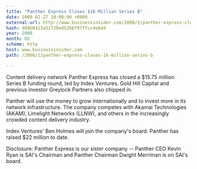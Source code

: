 ```yaml
---
title: "Panther Express Closes $16 Million Series B"
date: 2008-02-27 10:00:00 +0000
external-url: http://www.businessinsider.com/2008/2/panther-express-closes-16-million-series-b
hash: d84b0413a52720ed52b6f97ffcc4e6d4
year: 2008
month: 02
scheme: http
host: www.businessinsider.com
path: /2008/2/panther-express-closes-16-million-series-b

---
```


Content delivery network Panther Express has closed a $15.75 million Series B funding round, led by Index Ventures. Gold Hill Capital and previous investor Greylock Partners also chipped in.

Panther will use the money to grow internationally and to invest more in its network infrastructure. The company competes with Akamai Technologies (AKAM), Limelight Networks (LLNW), and others in the increasingly crowded content delivery industry.

Index Ventures' Ben Holmes will join the company's board. Panther has raised $22 million to date.

Disclosure: Panther Express is our sister company -- Panther CEO Kevin Ryan is SAI's Chairman and Panther Chairman Dwight Merriman is on SAI's board.
